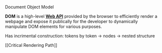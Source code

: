 Document Object Model

**DOM** is a high-level [**Web API**](https://developer.mozilla.org/en-US/docs/Web/API) provided by the browser to efficiently render a webpage and expose it publically for the developer to dynamically manipulate DOM elements for various purposes.

Has incrimental construction: tokens by token -> nodes -> nested structure 

[[Critical Rendering Path]]